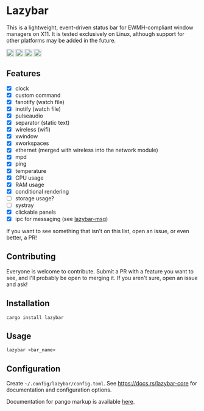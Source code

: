 # Lazybar
This is a lightweight, event-driven status bar for EWMH-compliant window managers on X11. It is tested exclusively on Linux, although support for other platforms may be added in the future.

[<img alt="github" src="https://img.shields.io/badge/github-qelxiros/lazybar-mediumorchid?logo=github" height="20">](https://github.com/qelxiros/lazybar)
[<img alt="crates.io" src="https://img.shields.io/crates/v/lazybar.svg?color=fc8d62&logo=rust" height="20">](https://crates.io/crates/syn)
[<img alt="docs.rs" src="https://docs.rs/lazybar-core/badge.svg" height="20">](https://docs.rs/syn)
[<img alt="build status" src="https://img.shields.io/badge/build-passing-brightgreen?logo=github" height="20">](https://github.com/qelxiros/lazybar) <!-- :P -->

## Features
- [x] clock
- [x] custom command
- [x] fanotify (watch file)
- [x] inotify (watch file)
- [x] pulseaudio
- [x] separator (static text)
- [x] wireless (wifi)
- [x] xwindow
- [x] xworkspaces
- [x] ethernet (merged with wireless into the network module)
- [x] mpd
- [x] ping
- [x] temperature
- [x] CPU usage
- [x] RAM usage
- [x] conditional rendering
- [ ] storage usage?
- [ ] systray
- [x] clickable panels
- [x] ipc for messaging (see [lazybar-msg](https://lib.rs/lazybar-msg))

If you want to see something that isn't on this list, open an issue, or even better, a PR!

## Contributing
Everyone is welcome to contribute. Submit a PR with a feature you want to see, and I'll probably be open to merging it. If you aren't sure, open an issue and ask!

## Installation
```cargo install lazybar```

## Usage
```lazybar <bar_name>```

## Configuration
Create `~/.config/lazybar/config.toml`. See https://docs.rs/lazybar-core for documentation and configuration options.

Documentation for pango markup is available [here](https://docs.gtk.org/Pango/pango_markup.html).

